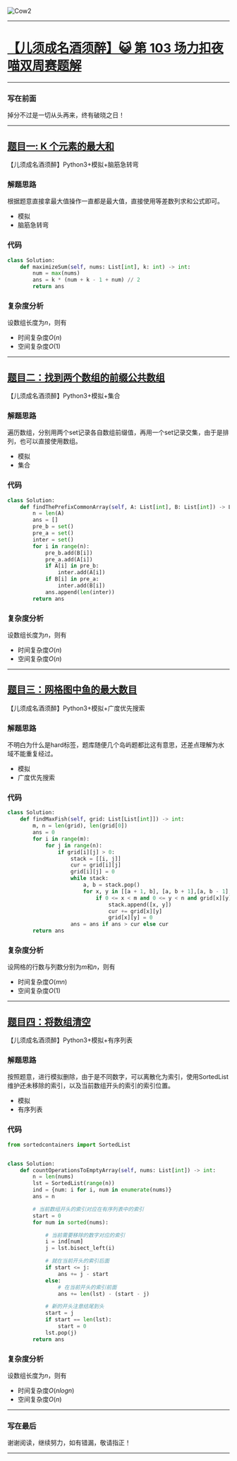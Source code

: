 

![Cow2](https://github.com/liupengsay/PCRecord/blob/main/algorithm/picture/title_liupengsay.png?raw=true)
***

# [【儿须成名酒须醉】😺 第 103 场力扣夜喵双周赛题解]

***

### 写在前面
掉分不过是一切从头再来，终有破晓之日！

[【儿须成名酒须醉】😺 第 103 场力扣夜喵双周赛题解]: https://leetcode.cn/contest/biweekly-contest-92/
***    
## [题目一: K 个元素的最大和]
[题目一: K 个元素的最大和]: https://leetcode.cn/contest/biweekly-contest-103/problems/maximum-sum-with-exactly-k-elements/
【儿须成名酒须醉】Python3+模拟+脑筋急转弯
### 解题思路
根据题意直接拿最大值操作一直都是最大值，直接使用等差数列求和公式即可。
- 模拟
- 脑筋急转弯
### 代码
```python
class Solution:
    def maximizeSum(self, nums: List[int], k: int) -> int:
        num = max(nums)
        ans = k * (num + k - 1 + num) // 2
        return ans
```
### 复杂度分析
设数组长度为$n$，则有
- 时间复杂度$O(n)$
- 空间复杂度$O(1)$

***

## [题目二：找到两个数组的前缀公共数组]

[题目二：找到两个数组的前缀公共数组]: https://leetcode.cn/contest/biweekly-contest-103/problems/find-the-prefix-common-array-of-two-arrays/
【儿须成名酒须醉】Python3+模拟+集合
### 解题思路
遍历数组，分别用两个set记录各自数组前缀值，再用一个set记录交集，由于是排列，也可以直接使用数组。
- 模拟
- 集合
### 代码
```python
class Solution:
    def findThePrefixCommonArray(self, A: List[int], B: List[int]) -> List[int]:
        n = len(A)
        ans = []
        pre_b = set()
        pre_a = set()
        inter = set()
        for i in range(n):
            pre_b.add(B[i])
            pre_a.add(A[i])
            if A[i] in pre_b:
                inter.add(A[i])
            if B[i] in pre_a:
                inter.add(B[i])
            ans.append(len(inter))
        return ans
```
### 复杂度分析
设数组长度为$n$，则有
- 时间复杂度$O(n)$
- 空间复杂度$O(n)$


***
## [题目三：网格图中鱼的最大数目]

[题目三：网格图中鱼的最大数目]: https://leetcode.cn/contest/biweekly-contest-103/problems/maximum-number-of-fish-in-a-grid/
【儿须成名酒须醉】Python3+模拟+广度优先搜索
### 解题思路
不明白为什么是hard标签，题库随便几个岛屿题都比这有意思，还差点理解为水域不能重复经过。
- 模拟
- 广度优先搜索
### 代码
```python
class Solution:
    def findMaxFish(self, grid: List[List[int]]) -> int:
        m, n = len(grid), len(grid[0])
        ans = 0
        for i in range(m):
            for j in range(n):
                if grid[i][j] > 0:
                    stack = [[i, j]]
                    cur = grid[i][j]
                    grid[i][j] = 0
                    while stack:
                        a, b = stack.pop()
                        for x, y in [[a + 1, b], [a, b + 1],[a, b - 1], [a - 1, b]]:
                            if 0 <= x < m and 0 <= y < n and grid[x][y] > 0:
                                stack.append([x, y])
                                cur += grid[x][y]
                                grid[x][y] = 0
                    ans = ans if ans > cur else cur
        return ans
```
### 复杂度分析
设网格的行数与列数分别为$m$和$n$，则有
- 时间复杂度$O(mn)$
- 空间复杂度$O(1)$

***
## [题目四：将数组清空]

[题目四：将数组清空]: https://leetcode.cn/contest/biweekly-contest-103/problems/make-array-empty/
【儿须成名酒须醉】Python3+模拟+有序列表
### 解题思路
按照题意，进行模拟删除，由于是不同数字，可以离散化为索引，使用SortedList维护还未移除的索引，以及当前数组开头的索引的索引位置。
- 模拟
- 有序列表

### 代码
```python
from sortedcontainers import SortedList


class Solution:
    def countOperationsToEmptyArray(self, nums: List[int]) -> int:
        n = len(nums)
        lst = SortedList(range(n))
        ind = {num: i for i, num in enumerate(nums)}
        ans = n

        # 当前数组开头的索引对应在有序列表中的索引
        start = 0  
        for num in sorted(nums):

            # 当前需要移除的数字对应的索引
            i = ind[num]  
            j = lst.bisect_left(i)

            # 就在当前开头的索引后面
            if start <= j:
                ans += j - start
            else:
                # 在当前开头的索引前面
                ans += len(lst) - (start - j)

            # 新的开头注意结尾到头
            start = j
            if start == len(lst):
                start = 0
            lst.pop(j)
        return ans
```


### 复杂度分析
设数组长度为$n$，则有
- 时间复杂度$O(nlogn)$
- 空间复杂度$O(n)$
***

### 写在最后
谢谢阅读，继续努力，如有错漏，敬请指正！
***
